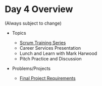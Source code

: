 # Day 4 Overview

(Always subject to change)

- Topics
  - [Scrum Training Series](http://scrumtrainingseries.com/)
  - Career Services Presentation
  - Lunch and Learn with Mark Harwood
  - Pitch Practice and Discussion
  
- Problems/Projects
  - [Final Project Requirements](https://github.com/WeCanCodeIT/WCCI-FullTime-Winter2017-CLE/blob/master/Week9/Assignments/FinalProjectRequirements.md)
